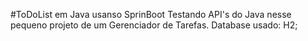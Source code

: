 #ToDoList em Java usanso SprinBoot
Testando API's do Java nesse pequeno projeto de um Gerenciador de Tarefas. 
Database usado: H2; 

